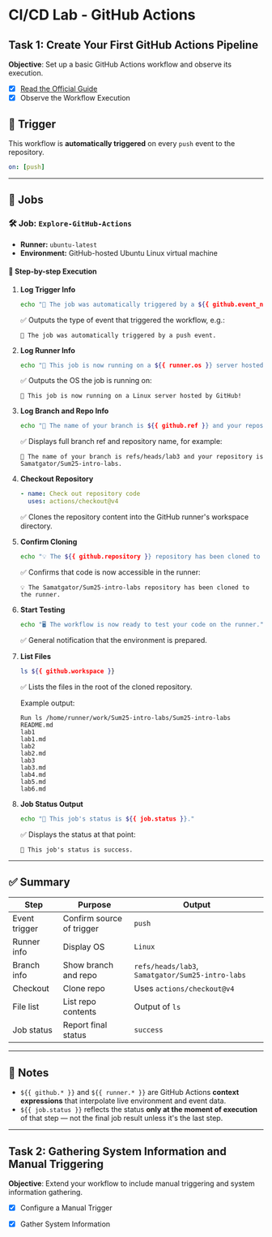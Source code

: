 # CI/CD Lab - GitHub Actions

## Task 1: Create Your First GitHub Actions Pipeline

**Objective**: Set up a basic GitHub Actions workflow and observe its execution.

- [x] [Read the Official Guide](https://docs.github.com/en/actions/quickstart)
- [x] Observe the Workflow Execution

## 🔄 Trigger

This workflow is **automatically triggered** on every `push` event to the repository.

```yaml
on: [push]
```

---

## 🧱 Jobs

### 🛠️ Job: `Explore-GitHub-Actions`

- **Runner:** `ubuntu-latest`
- **Environment:** GitHub-hosted Ubuntu Linux virtual machine

#### 🔡 Step-by-step Execution

1. **Log Trigger Info**

   ```bash
   echo "🎉 The job was automatically triggered by a ${{ github.event_name }} event."
   ```

   ✅ Outputs the type of event that triggered the workflow, e.g.:

   ```text
   🎉 The job was automatically triggered by a push event.
   ```

2. **Log Runner Info**

   ```bash
   echo "🐧 This job is now running on a ${{ runner.os }} server hosted by GitHub!"
   ```

   ✅ Outputs the OS the job is running on:

   ```text
   🐧 This job is now running on a Linux server hosted by GitHub!
   ```

3. **Log Branch and Repo Info**

   ```bash
   echo "🔎 The name of your branch is ${{ github.ref }} and your repository is ${{ github.repository }}."
   ```

   ✅ Displays full branch ref and repository name, for example:

   ```text
   🔎 The name of your branch is refs/heads/lab3 and your repository is Samatgator/Sum25-intro-labs.
   ```

4. **Checkout Repository**

   ```yaml
   - name: Check out repository code
     uses: actions/checkout@v4
   ```

   ✅ Clones the repository content into the GitHub runner's workspace directory.

5. **Confirm Cloning**

   ```bash
   echo "💡 The ${{ github.repository }} repository has been cloned to the runner."
   ```

   ✅ Confirms that code is now accessible in the runner:

   ```text
   💡 The Samatgator/Sum25-intro-labs repository has been cloned to the runner.
   ```

6. **Start Testing**

   ```bash
   echo "🖥️ The workflow is now ready to test your code on the runner."
   ```

   ✅ General notification that the environment is prepared.

7. **List Files**

   ```bash
   ls ${{ github.workspace }}
   ```

   ✅ Lists the files in the root of the cloned repository.

   Example output:

   ```text
   Run ls /home/runner/work/Sum25-intro-labs/Sum25-intro-labs
   README.md
   lab1
   lab1.md
   lab2
   lab2.md
   lab3
   lab3.md
   lab4.md
   lab5.md
   lab6.md
   ```

8. **Job Status Output**

   ```bash
   echo "🍏 This job's status is ${{ job.status }}."
   ```

   ✅ Displays the status at that point:

   ```text
   🍏 This job's status is success.
   ```

---

## ✅ Summary

| Step          | Purpose                   | Output                                  |
| ------------- | ------------------------- | --------------------------------------- |
| Event trigger | Confirm source of trigger | `push`                                  |
| Runner info   | Display OS                | `Linux`                                 |
| Branch info   | Show branch and repo      | `refs/heads/lab3`, `Samatgator/Sum25-intro-labs` |
| Checkout      | Clone repo                | Uses `actions/checkout@v4`              |
| File list     | List repo contents        | Output of `ls`                          |
| Job status    | Report final status       | `success`                               |

---

## 📎 Notes

- `${{ github.* }}` and `${{ runner.* }}` are GitHub Actions **context expressions** that interpolate live environment and event data.
- `${{ job.status }}` reflects the status **only at the moment of execution** of that step — not the final job result unless it's the last step.

---

## Task 2: Gathering System Information and Manual Triggering

**Objective**: Extend your workflow to include manual triggering and system information gathering.

- [x] Configure a Manual Trigger
- [x] Gather System Information

